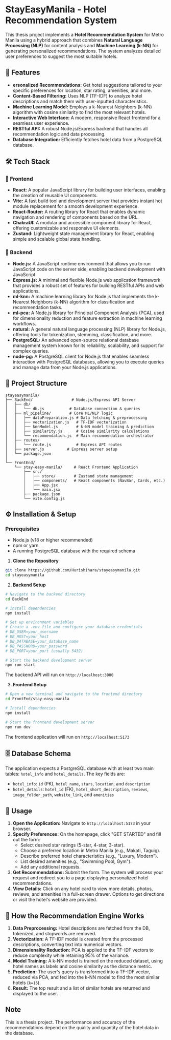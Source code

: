 # StayEasyManila - Hotel Recommendation System

This thesis project implements a **Hotel Recommendation System** for Metro Manila using a hybrid approach that combines **Natural Language Processing (NLP)** for content analysis and **Machine Learning (k-NN)** for generating personalized recommendations. The system analyzes detailed user preferences to suggest the most suitable hotels.

## 🚀 Features

- **ersonalized Recommendations:** Get hotel suggestions tailored to your specific preferences for location, star rating, amenities, and more.
- **Content-Based Filtering:** Uses NLP (TF-IDF) to analyze hotel descriptions and match them with user-inputted characteristics.
- **Machine Learning Model:** Employs a k-Nearest Neighbors (k-NN) algorithm with cosine similarity to find the most relevant hotels.
- **Interactive Web Interface:** A modern, responsive React frontend for a seamless user experience.
- **RESTful API:** A robust Node.js/Express backend that handles all recommendation logic and data processing.
- **Database Integration:** Efficiently fetches hotel data from a PostgreSQL database.

## 🛠️ Tech Stack

### 🔹 Frontend

- **React:** A popular JavaScript library for building user interfaces, enabling the creation of reusable UI components.
- **Vite:** A fast build tool and development server that provides instant hot module replacement for a smooth development experience.
- **React-Router:** A routing library for React that enables dynamic navigation and rendering of components based on the URL.
- **ChakraUI:** A modular and accessible component library for React, offering customizable and responsive UI elements.
- **Zustand:** Lightweight state management library for React, enabling simple and scalable global state handling.

### 🔸 Backend

- **Node.js:** A JavaScript runtime environment that allows you to run JavaScript code on the server side, enabling backend development with JavaScript.
- **Express.js:** A minimal and flexible Node.js web application framework that provides a robust set of features for building RESTful APIs and web applications.
- **ml-knn:** A machine learning library for Node.js that implements the k-Nearest Neighbors (k-NN) algorithm for classification and recommendation tasks.
- **ml-pca:** A Node.js library for Principal Component Analysis (PCA), used for dimensionality reduction and feature extraction in machine learning workflows.
- **natural:** A general natural language processing (NLP) library for Node.js, offering tools for tokenization, stemming, classification, and more.
- **PostgreSQL:** An advanced open-source relational database management system known for its reliability, scalability, and support for complex queries.
- **node-pg:** A PostgreSQL client for Node.js that enables seamless interaction with PostgreSQL databases, allowing you to execute queries and manage data from your Node.js applications.

## 📁 Project Structure

```plaintext
stayeasymanila/
├── BackEnd/                 # Node.js/Express API Server
│   ├── db/
│   │   └── db.js           # Database connection & queries
│   ├── ml_pipeline/        # Core ML/NLP logic
│   │   ├── dataPreparation.js # Data fetching & preprocessing
│   │   ├── vectorization.js   # TF-IDF vectorization
│   │   ├── knnModel.js        # k-NN model training & prediction
│   │   ├── similarity.js      # Cosine similarity calculations
│   │   └── recommendation.js  # Main recommendation orchestrator
│   ├── routes/
│   │   └── route.js           # Express API routes
│   ├── server.js          # Express server setup
│   └── package.json
│
└── FrontEnd/
    └── stay-easy-manila/     # React Frontend Application
        ├── src/
        │   ├── store/        # Zustand state management
        │   ├── components/   # React components (NavBar, Cards, etc.)
        │   ├── App.jsx
        │   └── main.jsx
        ├── package.json
        └── vite.config.js
```

## ⚙️ Installation & Setup

### Prerequisites

- Node.js (v18 or higher recommended)
- npm or yarn
- A running PostgreSQL database with the required schema

1. **Clone the Repository**

```bash
git clone https://github.com/Hurishihara/stayeasymanila.git
cd stayeasymanila
```
2. **Backend Setup**

```bash
# Navigate to the backend directory
cd BackEnd

# Install dependencies
npm install

# Set up environment variables
# Create a .env file and configure your database credentials
# DB_USER=your_username
# DB_HOST=your_host
# DB_DATABASE=your_database_name
# DB_PASSWORD=your_password
# DB_PORT=your_port (usually 5432)

# Start the backend development server
npm run start
```

The backend API will run on `http://localhost:3000`


3. **Frontend Setup**

```bash
# Open a new terminal and navigate to the frontend directory
cd FrontEnd/stay-easy-manila

# Install dependencies
npm install

# Start the frontend development server
npm run dev
```

The frontend application will run on `http://localhost:5173`

## 🗄️ Database Schema

The application expects a PostgreSQL database with at least two main tables: `hotel_info` and `hotel_details`. The key fields are:

- `hotel_info`: `id` (PK), `hotel_name`, `stars`, `location`, and `description`
- `hotel_details`: `hotel_id` (FK), `hotel_short_description`, `reviews`, `image_folder_path`, `website_link`, and `amenities`

## 🔧 Usage

1. **Open the Application:** Navigate to `http://localhost:5173` in your browser.
2. **Specify Preferences:** On the homepage, click "GET STARTED" and fill out the form:
   - Select desired star ratings (5-star, 4-star, 3-star).
   - Choose a preferred location in Metro Manila (e.g., Makati, Taguig).
   - Describe preferred hotel characteristics (e.g., "Luxury, Modern").
   - List desired amenities (e.g., "Swimming Pool, Gym").
   - Add any additional requests.
3. **Get Recommendations:** Submit the form. The system will process your request and redirect you to a page displaying personalized hotel
recommendations.
4. **View Details:** Click on any hotel card to view more details, photos, reviews, and amenities in a full-screen drawer. Options to get directions or visit the hotel's website are provided.

## 🤖 How the Recommendation Engine Works

1. **Data Preprocessing:** Hotel descriptions are fetched from the DB, tokenized, and stopwords are removed.
2. **Vectorization:** A TF-IDF model is created from the processed descriptions, converting text into numerical vectors.
3. **Dimensionality Reduction:** PCA is applied to the TF-IDF vectors to reduce complexity while retaining 95% of the variance.
4. **Model Training:** A k-NN model is trained on the reduced dataset, using hotel names as labels and cosine similarity as the distance metric.
5. **Prediction:** The user's query is transformed into a TF-IDF vector, reduced via PCA, and fed into the k-NN model to find the most similar hotels (`k=15`).
6. **Result:** The top result and a list of similar hotels are returned and displayed to the user.

## Note

This is a thesis project. The performance and accuracy of the recommendations depend on the quality and quantity of the hotel data in the database.
